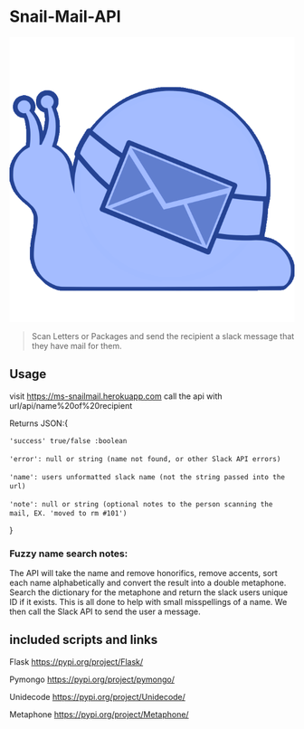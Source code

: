 # Snail-Mail-API
![Logo of the project](https://github.com/Genji-MS/SnailMail-API/blob/master/static/Snail_Mail_blueicon_Liz.png)

> Scan Letters or Packages and send the recipient a slack message that they have mail for them.

## Usage

visit https://ms-snailmail.herokuapp.com
call the api with url/api/name%20of%20recipient

Returns JSON:{ 

    'success' true/false :boolean

    'error': null or string (name not found, or other Slack API errors)

    'name': users unformatted slack name (not the string passed into the url)

    'note': null or string (optional notes to the person scanning the mail, EX. 'moved to rm #101')

}

### Fuzzy name search notes:

The API will take the name and remove honorifics, remove accents, sort each name alphabetically and convert the result into a double metaphone. Search the dictionary for the metaphone and return the slack users unique ID if it exists. This is all done to help with small misspellings of a name. We then call the Slack API to send the user a message.

## included scripts and links

Flask https://pypi.org/project/Flask/

Pymongo https://pypi.org/project/pymongo/

Unidecode https://pypi.org/project/Unidecode/

Metaphone https://pypi.org/project/Metaphone/

